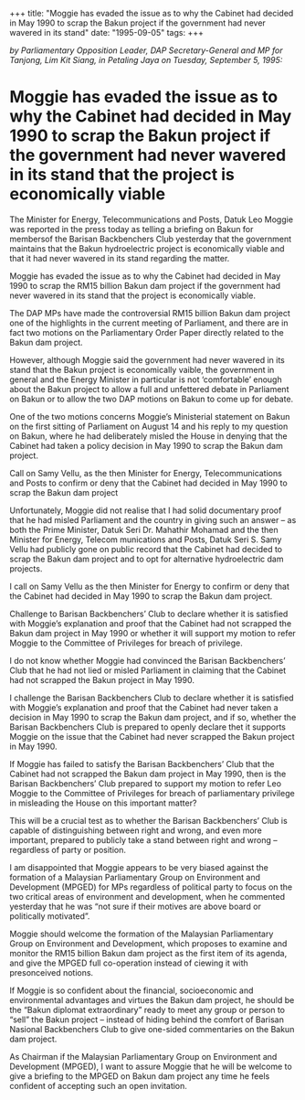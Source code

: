+++ 
title: "Moggie has evaded the issue as to why the Cabinet had decided in May 1990 to scrap the Bakun project if the government had never wavered in its stand"
date: "1995-09-05"
tags:
+++

_by Parliamentary Opposition Leader, DAP Secretary-General and MP for Tanjong, Lim Kit Siang, in Petaling Jaya on Tuesday, September 5, 1995:_

# Moggie has evaded the issue as to why the Cabinet had decided in May 1990 to scrap the Bakun project if the government had never wavered in its stand that the project is economically viable

The Minister for Energy, Telecommunications and Posts, Datuk Leo Moggie was reported in the press today as telling a briefing on Bakun for membersof the Barisan Backbenchers Club yesterday that the government maintains that the Bakun hydroelectric project is economically viable and that it had never wavered in its stand regarding the matter.</u>

Moggie has evaded the issue as to why the Cabinet had decided in May 1990 to scrap the RM15 billion Bakun dam project if the government had never wavered in its stand that the project is economically viable.

The DAP MPs have made the controversial RM15 billion Bakun dam project one of the highlights in the current meeting of Parliament, and there are in fact two motions on the Parliamentary Order Paper directly related to the Bakun dam project.

However, although Moggie said the government had never wavered in its stand that the Bakun project is economically vaible, the government in general and the Energy Minister in particular is not ‘comfortable’ enough about the Bakun project to allow a full and unfettered debate in Parliament on Bakun or to allow the two DAP motions on Bakun to come up for debate.

One of the two motions concerns Moggie’s Ministerial statement on Bakun on the first sitting of Parliament on August 14 and his reply to my question on Bakun, where he had deliberately misled the House in denying that the Cabinet had taken a policy decision in May 1990 to scrap the Bakun dam project.

Call on Samy Vellu, as the then Minister for Energy, Telecommunications and Posts to confirm or deny that the Cabinet had decided in May 1990 to scrap the Bakun dam project

Unfortunately, Moggie did not realise that I had solid documentary proof that he had misled Parliament and the country in giving such an answer – as both the Prime Minister, Datuk Seri Dr. Mahathir Mohamad and the then Minister for Energy, Telecom munications and Posts, Datuk Seri S. Samy Vellu had publicly gone on public record that the Cabinet had decided to scrap the Bakun dam project and to opt for alternative hydroelectric dam projects.

I call on Samy Vellu as the then Minister for Energy to confirm or deny that the Cabinet had decided in May 1990 to scrap the Bakun dam project.

Challenge to Barisan Backbenchers’ Club to declare whether it is satisfied with Moggie’s explanation and proof that the Cabinet had not scrapped the Bakun dam project in May 1990 or whether it will support my motion to refer Moggie to the Committee of Privileges for breach of privilege.

I do not know whether Moggie had convinced the Barisan Backbenchers’ Club that he had not lied or misled Parliament in claiming that the Cabinet had not scrapped the Bakun project in May 1990.

I challenge the Barisan Backbenchers Club to declare whether it is satisfied with Moggie’s explanation and proof that the Cabinet had never taken a decision in May 1990 to scrap the Bakun dam project, and if so, whether the Barisan Backbenchers Club is prepared to openly declare thet it supports Moggie on the issue that the Cabinet had never scrapped the Bakun project in May 1990.

If Moggie has failed to satisfy the Barisan Backbenchers’ Club that the Cabinet had not scrapped the Bakun dam project in May 1990, then is the Barisan Backbenchers’ Club prepared to support my motion to refer Leo Moggie to the Committee of Privileges for breach of parliamentary privilege in misleading the House on this important matter?

This will be a crucial test as to whether the Barisan Backbenchers’ Club is capable of distinguishing between right and wrong, and even more important, prepared to publicly take a stand between right and wrong – regardless of party or position.

I am disappointed that Moggie appears to be very biased against the formation of a Malaysian Parliamentary Group on Environment and Development (MPGED) for MPs regardless of political party to focus on the two critical areas of environment and development, when he commented yesterday that he was “not sure if their motives are above board or politically motivated”.

Moggie should welcome the formation of the Malaysian Parliamentary Group on Environment and Development, which proposes to examine and monitor the RM15 billion Bakun dam project as the first item of its agenda, and give the MPGED full co-operation instead of ciewing it with presonceived notions.

If Moggie is so confident about the financial, socioeconomic and environmental advantages and virtues the Bakun dam project, he should be the “Bakun diplomat extraordinary” ready to meet any group or person to “sell” the Bakun project – instead of hiding behind the comfort of Barisan Nasional Backbenchers Club to give one-sided commentaries on the Bakun dam project.

As Chairman if the Malaysian Parliamentary Group on Environment and Development (MPGED), I want to assure Moggie that he will be welcome to give a briefing to the MPGED on Bakun dam project any time he feels confident of accepting such an open invitation.
 
